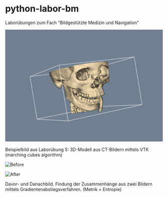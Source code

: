 # python-labor-bm
Laborübungen zum Fach "Bildgestützte Medizin und Navigation"

![MarchingCubes](marching_cubes.PNG)

Beispielbild aus Laborübung 5: 3D-Modell aus CT-Bildern mittels VTK (marching cubes algorithm)

![Before](https://github.com/thejumboroar/python-labor-bm/blob/master/Uebung8%20-%20Bildverarbeitung/before.png)

![After](https://github.com/thejumboroar/python-labor-bm/blob/master/Uebung8%20-%20Bildverarbeitung/output.png)

Davor- und Danachbild. Findung der Zusammenhänge aus zwei Bildern mittels Gradientenabstiegsverfahren. (Metrik = Entropie)

